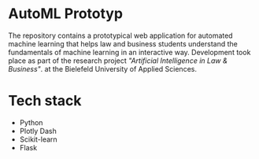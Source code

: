 # AutoML Prototyp
The repository contains a prototypical web application for automated machine learning that helps law and business students understand the fundamentals of machine learning in an interactive way.
Development took place as part of the research project <em>"Artificial Intelligence in Law & Business"</em>.
at the Bielefeld University of Applied Sciences.

# Tech stack
- Python
- Plotly Dash
- Scikit-learn
- Flask
